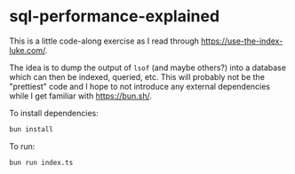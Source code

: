 # sql-performance-explained

This is a little code-along exercise as I read through <https://use-the-index-luke.com/>.

The idea is to dump the output of `lsof` (and maybe others?) into a database which can
then be indexed, queried, etc. This will probably not be the "prettiest" code and I hope
to not introduce any external dependencies while I get familiar with <https://bun.sh/>.

To install dependencies:

```bash
bun install
```

To run:

```bash
bun run index.ts
```
